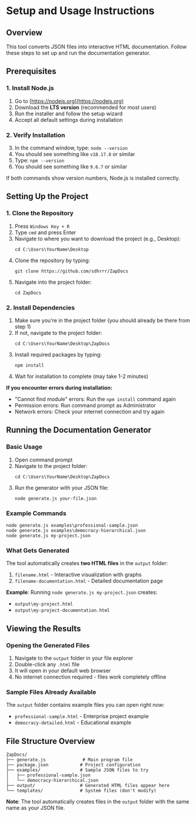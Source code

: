 # Setup and Usage Instructions

## Overview
This tool converts JSON files into interactive HTML documentation. Follow these steps to set up and run the documentation generator.

## Prerequisites

### 1. Install Node.js
1. Go to [https://nodejs.org](https://nodejs.org)
2. Download the **LTS version** (recommended for most users)
3. Run the installer and follow the setup wizard
4. Accept all default settings during installation

### 2. Verify Installation
3. In the command window, type: `node --version`
4. You should see something like `v18.17.0` or similar
5. Type: `npm --version`
6. You should see something like `9.6.7` or similar

If both commands show version numbers, Node.js is installed correctly.

## Setting Up the Project

### 1. Clone the Repository
1. Press `Windows Key + R`
2. Type `cmd` and press Enter
3. Navigate to where you want to download the project (e.g., Desktop):
   ```
   cd C:\Users\YourName\Desktop
   ```
4. Clone the repository by typing:
   ```
   git clone https://github.com/sdhrrr/ZapDocs
   ```
5. Navigate into the project folder:
   ```
   cd ZapDocs
   ```


### 2. Install Dependencies
1. Make sure you're in the project folder (you should already be there from step 1)
2. If not, navigate to the project folder:
   ```
   cd C:\Users\YourName\Desktop\ZapDocs
   ```
3. Install required packages by typing:
   ```
   npm install
   ```
4. Wait for installation to complete (may take 1-2 minutes)

**If you encounter errors during installation:**
- "Cannot find module" errors: Run the `npm install` command again
- Permission errors: Run command prompt as Administrator
- Network errors: Check your internet connection and try again

## Running the Documentation Generator

### Basic Usage
1. Open command prompt 
2. Navigate to the project folder:
   ```
   cd C:\Users\YourName\Desktop\ZapDocs
   ```
3. Run the generator with your JSON file:
   ```
   node generate.js your-file.json
   ```

### Example Commands
```
node generate.js examples\professional-sample.json
node generate.js examples\democracy-hierarchical.json
node generate.js my-project.json
```

### What Gets Generated
The tool automatically creates **two HTML files** in the `output` folder:
1. `filename.html` - Interactive visualization with graphs
2. `filename-documentation.html` - Detailed documentation page

**Example**: Running `node generate.js my-project.json` creates:
- `output\my-project.html`
- `output\my-project-documentation.html`

## Viewing the Results

### Opening the Generated Files
1. Navigate to the `output` folder in your file explorer
2. Double-click any `.html` file
3. It will open in your default web browser
4. No internet connection required - files work completely offline

### Sample Files Already Available
The `output` folder contains example files you can open right now:
- `professional-sample.html` - Enterprise project example
- `democracy-detailed.html` - Educational example

## File Structure Overview

```
ZapDocs/
├── generate.js              # Main program file
├── package.json            # Project configuration
├── examples/               # Sample JSON files to try
│   ├── professional-sample.json
│   └── democracy-hierarchical.json
├── output/                 # Generated HTML files appear here
└── templates/              # System files (don't modify)
```

**Note**: The tool automatically creates files in the `output` folder with the same name as your JSON file.

